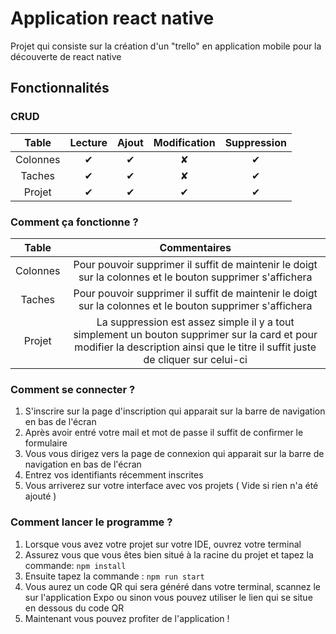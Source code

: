 # Application react native
Projet qui consiste sur la création d'un "trello" en application mobile pour la découverte de react native

## Fonctionnalités
### CRUD

| Table     | Lecture | Ajout | Modification | Suppression |
|:---:|:---:|:---:|:---:|:---:|
| Colonnes   | ✔  | ✔ |✘|✔|
| Taches     | ✔  | ✔ |✘|✔|
| Projet     | ✔  | ✔ |✔|✔|

### Comment ça fonctionne ?
| Table     | Commentaires |
|:---:|:---:|
| Colonnes   | Pour pouvoir supprimer il suffit de maintenir le doigt sur la colonnes et le bouton supprimer s'affichera |
| Taches     | Pour pouvoir supprimer il suffit de maintenir le doigt sur la colonnes et le bouton supprimer s'affichera  |
| Projet     | La suppression est assez simple il y a tout simplement un bouton supprimer sur la card et pour modifier la description ainsi que le titre il suffit juste de cliquer sur celui-ci  |

### Comment se connecter ?
1. S'inscrire sur la page d'inscription qui apparait sur la barre de navigation en bas de l'écran
2. Après avoir entré votre mail et mot de passe il suffit de confirmer le formulaire
3. Vous vous dirigez vers la page de connexion qui apparait sur la barre de navigation en bas de l'écran
4. Entrez vos identifiants récemment inscrites
5. Vous arriverez sur votre interface avec vos projets ( Vide si rien n'a été ajouté )


### Comment lancer le programme ?
1. Lorsque vous avez votre projet sur votre IDE, ouvrez votre terminal
2. Assurez vous que vous êtes bien situé à la racine du projet et tapez la commande: ```npm install```
3. Ensuite tapez la commande : ```npm run start```
4. Vous aurez un code QR qui sera généré dans votre terminal, scannez le sur l'application Expo ou sinon vous pouvez utiliser le lien qui se situe en dessous du code QR
5. Maintenant vous pouvez profiter de l'application !